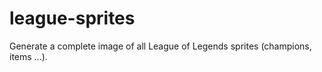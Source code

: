 # league-sprites
Generate a complete image of all League of Legends sprites (champions, items ...).

